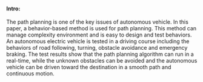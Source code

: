 #### Intro:
The path planning is one of the key issues of autonomous vehicle. In this paper, a behavior-based method is used for path planning. This method can manage complexity environment and is easy to design and test behaviors. An autonomous electric vehicle is tested in a driving course including the behaviors of road following, turning, obstacle avoidance and emergency braking. The test results show that the path planning algorithm can run in a real-time, while the unknown obstacles can be avoided and the autonomous vehicle can be driven toward the destination in a smooth path and continuous motion.
